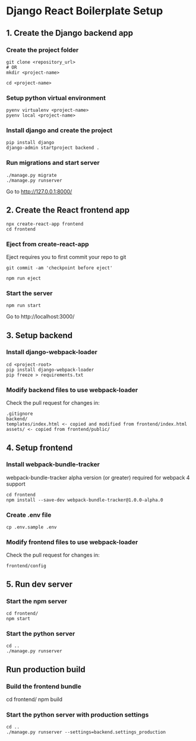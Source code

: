 # Django React Boilerplate Setup

## 1. Create the Django backend app
### Create the project folder
```
git clone <repository_url>
# OR
mkdir <project-name>

cd <project-name>
```
### Setup python virtual environment
```
pyenv virtualenv <project-name>
pyenv local <project-name>
```
### Install django and create the project
```
pip install django
django-admin startproject backend .
```
### Run migrations and start server
```
./manage.py migrate
./manage.py runserver
```
Go to http://127.0.0.1:8000/

## 2. Create the React frontend app
```
npx create-react-app frontend
cd frontend
```
### Eject from create-react-app

Eject requires you to first commit your repo to git
```
git commit -am 'checkpoint before eject'

npm run eject
```

### Start the server
```
npm run start
```

Go to http://localhost:3000/

## 3. Setup backend
### Install django-webpack-loader
```
cd <project-root>
pip install django-webpack-loader
pip freeze > requirements.txt
```
### Modify backend files to use webpack-loader
Check the pull request for changes in:
```
.gitignore
backend/
templates/index.html <- copied and modified from frontend/index.html
assets/ <- copied from frontend/public/
```

## 4. Setup frontend
### Install webpack-bundle-tracker
webpack-bundle-tracker alpha version (or greater) required for webpack 4 support
```
cd frontend
npm install --save-dev webpack-bundle-tracker@1.0.0-alpha.0
```
### Create .env file
```
cp .env.sample .env
```

### Modify frontend files to use webpack-loader
Check the pull request for changes in:
```
frontend/config
```

## 5. Run dev server
### Start the npm server
```
cd frontend/
npm start
```
### Start the python server
```
cd ..
./manage.py runserver
```

## Run production build
### Build the frontend bundle
cd frontend/
npm build
### Start the python server with production settings
```
cd ..
./manage.py runserver --settings=backend.settings_production
```
